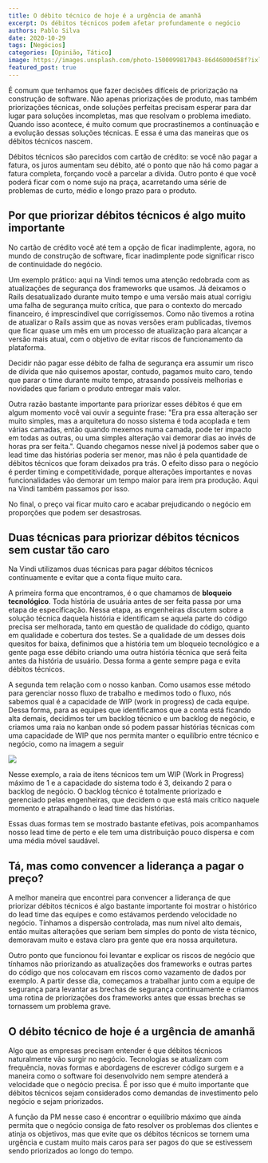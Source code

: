 ```yaml
---
title: O débito técnico de hoje é a urgência de amanhã
excerpt: Os débitos técnicos podem afetar profundamente o negócio
authors: Pablo Silva
date: 2020-10-29
tags: [Negócios]
categories: [Opinião, Tático]
image: https://images.unsplash.com/photo-1500099817043-86d46000d58f?ixlib=rb-1.2.1&ixid=eyJhcHBfaWQiOjEyMDd9&auto=format&fit=crop&w=2734&q=80
featured_post: true
---
```


É comum que tenhamos que fazer decisões difíceis de priorização na
construção de software. Não apenas priorizações de produto, mas também
priorizações técnicas, onde soluções perfeitas precisam esperar para dar
lugar para soluções incompletas, mas que resolvam o problema imediato.
Quando isso acontece, é muito comum que procrastinemos a continuação e a
evolução dessas soluções técnicas. E essa é uma das maneiras que os
débitos técnicos nascem.

Débitos técnicos são parecidos com cartão de crédito: se você não pagar
a fatura, os juros aumentam seu débito, até o ponto que não há como
pagar a fatura completa, forçando você a parcelar a dívida. Outro ponto
é que você poderá ficar com o nome sujo na praça, acarretando uma série
de problemas de curto, médio e longo prazo para o produto.

**Por que priorizar débitos técnicos é algo muito importante**
--------------------------------------------------------------

No cartão de crédito você até tem a opção de ficar inadimplente, agora,
no mundo de construção de software, ficar inadimplente pode significar
risco de continuidade do negócio.

Um exemplo prático: aqui na Vindi temos uma atenção redobrada com as
atualizações de segurança dos frameworks que usamos. Já deixamos o Rails
desatualizado durante muito tempo e uma versão mais atual corrigiu uma
falha de segurança muito crítica, que para o contexto do mercado
financeiro, é imprescindível que corrigíssemos. Como não tivemos a
rotina de atualizar o Rails assim que as novas versões eram publicadas,
tivemos que ficar quase um mês em um processo de atualização para
alcançar a versão mais atual, com o objetivo de evitar riscos de
funcionamento da plataforma.

Decidir não pagar esse débito de falha de segurança era assumir um risco
de dívida que não quisemos apostar, contudo, pagamos muito caro, tendo
que parar o time durante muito tempo, atrasando possíveis melhorias e
novidades que fariam o produto entregar mais valor.

Outra razão bastante importante para priorizar esses débitos é que em
algum momento você vai ouvir a seguinte frase: "Era pra essa alteração
ser muito simples, mas a arquitetura do nosso sistema é toda acoplada e
tem várias camadas, então quando mexemos numa camada, pode ter impacto
em todas as outras, ou uma simples alteração vai demorar dias ao invés
de horas pra ser feita.". Quando chegamos nesse nível já podemos saber
que o lead time das histórias poderia ser menor, mas não é pela
quantidade de débitos técnicos que foram deixados pra trás. O efeito
disso para o negócio é perder timing e competitividade, porque
alterações importantes e novas funcionalidades vão demorar um tempo
maior para irem pra produção. Aqui na Vindi também passamos por isso.

No final, o preço vai ficar muito caro e acabar prejudicando o negócio
em proporções que podem ser desastrosas.

**Duas técnicas para priorizar débitos técnicos sem custar tão caro**
---------------------------------------------------------------------

Na Vindi utilizamos duas técnicas para pagar débitos técnicos
continuamente e evitar que a conta fique muito cara.

A primeira forma que encontramos, é o que chamamos de **bloqueio
tecnológico**. Toda história de usuária antes de ser feita passa por uma
etapa de especificação. Nessa etapa, as engenheiras discutem sobre a
solução técnica daquela história e identificam se aquela parte do código
precisa ser melhorada, tanto em questão de qualidade do código, quanto
em qualidade e cobertura dos testes. Se a qualidade de um desses dois
quesitos for baixa, definimos que a história tem um bloqueio tecnológico
e a gente paga esse débito criando uma outra história técnica que será
feita antes da história de usuário. Dessa forma a gente sempre paga e
evita débitos técnicos.

A segunda tem relação com o nosso kanban. Como usamos esse método para
gerenciar nosso fluxo de trabalho e medimos todo o fluxo, nós sabemos
qual é a capacidade de WIP (work in progress) de cada equipe. Dessa
forma, para as equipes que identificamos que a conta está ficando alta
demais, decidimos ter um backlog técnico e um backlog de negócio, e
criamos uma raia no kanban onde só podem passar histórias técnicas com
uma capacidade de WIP que nos permita manter o equilíbrio entre técnico
e negócio, como na imagem a seguir

[![](https://bucketeer-e05bbc84-baa3-437e-9518-adb32be77984.s3.amazonaws.com/public/images/912b8191-2548-475b-a8ac-3d80202b4d1e_900x578.png)](https://cdn.substack.com/image/fetch/f_auto,q_auto:good,fl_progressive:steep/https%3A%2F%2Fbucketeer-e05bbc84-baa3-437e-9518-adb32be77984.s3.amazonaws.com%2Fpublic%2Fimages%2F912b8191-2548-475b-a8ac-3d80202b4d1e_900x578.png)

Nesse exemplo, a raia de itens técnicos tem um WIP (Work in Progress)
máximo de 1 e a capacidade do sistema todo é 3, deixando 2 para o
backlog de negócio. O backlog técnico é totalmente priorizado e
gerenciado pelas engenheiras, que decidem o que está mais crítico
naquele momento e atrapalhando o lead time das histórias.

Essas duas formas tem se mostrado bastante efetivas, pois acompanhamos
nosso lead time de perto e ele tem uma distribuição pouco dispersa e com
uma média móvel saudável.

**Tá, mas como convencer a liderança a pagar o preço?**
-------------------------------------------------------

A melhor maneira que encontrei para convencer a liderança de que
priorizar débitos técnicos é algo bastante importante foi mostrar o
histórico do lead time das equipes e como estávamos perdendo velocidade
no negócio. Tínhamos a dispersão controlada, mas num nível alto demais,
então muitas alterações que seriam bem simples do ponto de vista
técnico, demoravam muito e estava claro pra gente que era nossa
arquitetura.

Outro ponto que funcionou foi levantar e explicar os riscos de negócio
que tínhamos não priorizando as atualizações dos frameworks e outras
partes do código que nos colocavam em riscos como vazamento de dados por
exemplo. A partir desse dia, começamos a trabalhar junto com a equipe de
segurança para levantar as brechas de segurança continuamente e criamos
uma rotina de priorizações dos frameworks antes que essas brechas se
tornassem um problema grave.

**O débito técnico de hoje é a urgência de amanhã**
---------------------------------------------------

Algo que as empresas precisam entender é que débitos técnicos
naturalmente vão surgir no negócio. Tecnologias se atualizam com
frequência, novas formas e abordagens de escrever código surgem e a
maneira como o software foi desenvolvido nem sempre atenderá a
velocidade que o negócio precisa. É por isso que é muito importante que
débitos técnicos sejam considerados como demandas de investimento pelo
negócio e sejam priorizados.

A função da PM nesse caso é encontrar o equilíbrio máximo que ainda
permita que o negócio consiga de fato resolver os problemas dos clientes
e atinja os objetivos, mas que evite que os débitos técnicos se tornem
uma urgência e custam muito mais caros para ser pagos do que se
estivessem sendo priorizados ao longo do tempo.